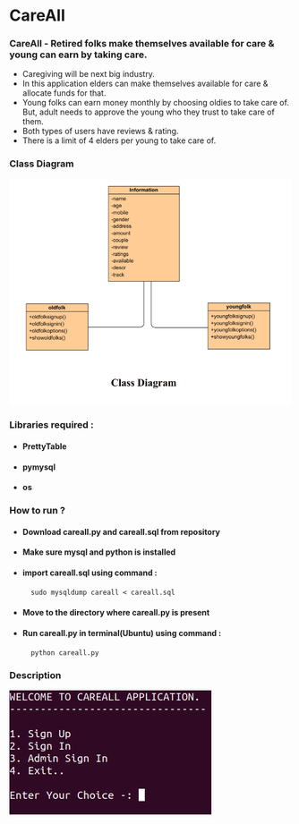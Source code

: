 # CareAll
### CareAll - Retired folks make themselves available for care &amp; young can earn by taking care.
  * Caregiving will be next big industry.
  * In this application elders can make themselves available for care & allocate funds for that.
  * Young folks can earn money monthly by choosing oldies to take care of. But, adult needs to approve the young who they trust to take care of them.
  * Both types of users have reviews & rating.
  * There is a limit of 4 elders per young to take care of.
### Class Diagram
![](https://github.com/harshitkumawat/CareAll/blob/master/Screenshot%20from%202020-01-03%2023-18-12.png)
### Libraries required :
  * #### PrettyTable
  * #### pymysql
  * #### os
### How to run ?
* #### Download careall.py and careall.sql from repository
* #### Make sure mysql and python is installed
* #### import careall.sql using command :
        sudo mysqldump careall < careall.sql
* #### Move to the directory where careall.py is present
* #### Run careall.py in terminal(Ubuntu) using command :
        python careall.py
### Description
![](https://github.com/harshitkumawat/CareAll/blob/master/Screenshot%20from%202020-01-03%2023-56-47.png)
